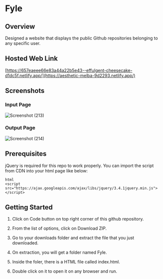 # Fyle

 ## Overview
Designed a website that displays the public Github repositories belonging to any specific user.

## Hosted Web Link
[https://657eaeee66e83a44a22b5e43--effulgent-cheesecake-d1dc5f.netlify.app/](https://aesthetic-melba-9d2293.netlify.app/)

## Screenshots
### Input Page
![Screenshot (213)](https://github.com/Brothin/Fyle/assets/78947331/24c57b05-f692-4100-80d3-ffd66539371c)

### Output Page
![Screenshot (214)](https://github.com/Brothin/Fyle/assets/78947331/add785ca-287e-4f49-b167-9850e003efdc)

## Prerequisites
jQuery is required for this repo to work properly. You can import the script from CDN into your html page like below:
```
html
<script src="https://ajax.googleapis.com/ajax/libs/jquery/3.4.1jquery.min.js"></script>
```

## Getting Started
1. Click on Code button on top right corner of this github repository.
   
2. From the list of options, click on Download ZIP.
   
3. Go to your downloads folder and extract the file that you just downloaded.
   
4. On extraction, you will get a folder named Fyle.
   
5. Inside the foler, there is a HTML file called index.html.
   
6. Double click on it to open it on any browser and run.
   
